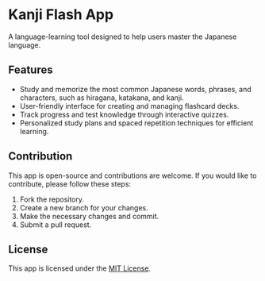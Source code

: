 # Kanji Flash App

A language-learning tool designed to help users master the Japanese language. 

## Features

- Study and memorize the most common Japanese words, phrases, and characters, such as hiragana, katakana, and kanji.
- User-friendly interface for creating and managing flashcard decks.
- Track progress and test knowledge through interactive quizzes.
- Personalized study plans and spaced repetition techniques for efficient learning.

## Contribution

This app is open-source and contributions are welcome. If you would like to contribute, please follow these steps:

1. Fork the repository.
2. Create a new branch for your changes.
3. Make the necessary changes and commit.
4. Submit a pull request.

## License

This app is licensed under the [MIT License](LICENSE).


